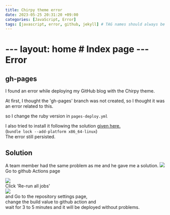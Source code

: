 ```yaml
---
title: Chirpy theme error
date: 2023-05-25 20:31:20 +09:00
categories: [JavaScript, Error]
tags: [javascript, error, github, jekyll] # TAG names should always be lowercase
---
```


# --- layout: home # Index page --- Error

## gh-pages

I found an error while deploying my GitHub blog with the Chirpy theme.

At first, I thought the 'gh-pages' branch was not created, so I thought it was an error related to this.

so I change the ruby ​​version in `pages-deploy.yml`

I also tried to install it following the solution [given here.](https://github.com/cotes2020/jekyll-theme-chirpy/issues/628)  
(`bundle lock --add-platform x86_64-linux`)  
The error still persisted.

## Solution

A team member had the same problem as me and he gave me a solution.
![](https://velog.velcdn.com/images/jw01987/post/568b5b45-335e-42c7-8d83-4d4eeb7cc0f1/image.png)  
Go to github Actions page

![](https://velog.velcdn.com/images/jw01987/post/0a1217c0-1c01-49c6-8c3e-a480eb7fd3c9/image.png)  
Click 'Re-run all jobs'  
![](https://velog.velcdn.com/images/jw01987/post/816824d2-8f67-4600-92d8-6a2def4ef3f9/image.png)  
and Go to the repository settings page,  
change the build value to github action and  
wait for 3 to 5 minutes and it will be deployed without problems.
